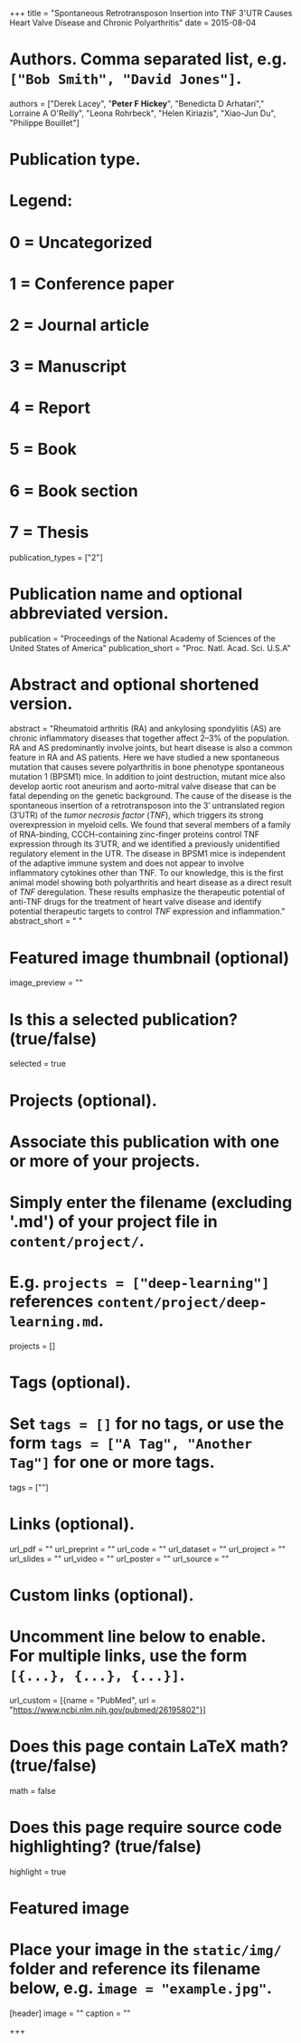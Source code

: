 +++
title = "Spontaneous Retrotransposon Insertion into TNF 3'UTR Causes Heart Valve Disease and Chronic Polyarthritis"
date = 2015-08-04

# Authors. Comma separated list, e.g. `["Bob Smith", "David Jones"]`.
authors = ["Derek Lacey", "**Peter F Hickey**", "Benedicta D Arhatari"," Lorraine A O'Reilly", "Leona Rohrbeck", "Helen Kiriazis", "Xiao-Jun Du", "Philippe Bouillet"]

# Publication type.
# Legend:
# 0 = Uncategorized
# 1 = Conference paper
# 2 = Journal article
# 3 = Manuscript
# 4 = Report
# 5 = Book
# 6 = Book section
# 7 = Thesis
publication_types = ["2"]

# Publication name and optional abbreviated version.
publication = "Proceedings of the National Academy of Sciences of the United States of America"
publication_short = "Proc. Natl. Acad. Sci. U.S.A"

# Abstract and optional shortened version.
abstract = "Rheumatoid arthritis (RA) and ankylosing spondylitis (AS) are chronic inflammatory diseases that together affect 2–3% of the population. RA and AS predominantly involve joints, but heart disease is also a common feature in RA and AS patients. Here we have studied a new spontaneous mutation that causes severe polyarthritis in bone phenotype spontaneous mutation 1 (BPSM1) mice. In addition to joint destruction, mutant mice also develop aortic root aneurism and aorto-mitral valve disease that can be fatal depending on the genetic background. The cause of the disease is the spontaneous insertion of a retrotransposon into the 3′ untranslated region (3′UTR) of the *tumor necrosis factor* (*TNF*), which triggers its strong overexpression in myeloid cells. We found that several members of a family of RNA-binding, CCCH-containing zinc-finger proteins control TNF expression through its 3′UTR, and we identified a previously unidentified regulatory element in the UTR. The disease in BPSM1 mice is independent of the adaptive immune system and does not appear to involve inflammatory cytokines other than TNF. To our knowledge, this is the first animal model showing both polyarthritis and heart disease as a direct result of *TNF* deregulation. These results emphasize the therapeutic potential of anti-TNF drugs for the treatment of heart valve disease and identify potential therapeutic targets to control *TNF* expression and inflammation."
abstract_short = " "

# Featured image thumbnail (optional)
image_preview = ""

# Is this a selected publication? (true/false)
selected = true

# Projects (optional).
#   Associate this publication with one or more of your projects.
#   Simply enter the filename (excluding '.md') of your project file in `content/project/`.
#   E.g. `projects = ["deep-learning"]` references `content/project/deep-learning.md`.
projects = []

# Tags (optional).
#   Set `tags = []` for no tags, or use the form `tags = ["A Tag", "Another Tag"]` for one or more tags.
tags = [""]

# Links (optional).
url_pdf = ""
url_preprint = ""
url_code = ""
url_dataset = ""
url_project = ""
url_slides = ""
url_video = ""
url_poster = ""
url_source = ""

# Custom links (optional).
#   Uncomment line below to enable. For multiple links, use the form `[{...}, {...}, {...}]`.
url_custom = [{name = "PubMed", url = "https://www.ncbi.nlm.nih.gov/pubmed/26195802"}]

# Does this page contain LaTeX math? (true/false)
math = false

# Does this page require source code highlighting? (true/false)
highlight = true

# Featured image
# Place your image in the `static/img/` folder and reference its filename below, e.g. `image = "example.jpg"`.
[header]
image = ""
caption = ""

+++
